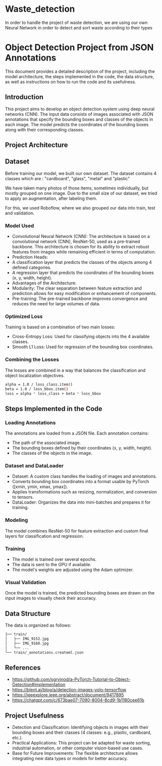 # Waste_detection
In order to handle the project of waste detection, we are using our own Neural Network in order to detect and sort waste according to their types

# Object Detection Project from JSON Annotations
This document provides a detailed description of the project, including the model architecture, the steps implemented in the code, the data structure, as well as instructions on how to run the code and its usefulness.

## Introduction
This project aims to develop an object detection system using deep neural networks (CNN). The input data consists of images associated with JSON annotations that specify the bounding boxes and classes of the objects in each image. The model predicts the coordinates of the bounding boxes along with their corresponding classes.

## Project Architecture
## Dataset
Before training our model, we built our own dataset. 
The dataset contains 4 classes which are : "cardboard", "glass", "metal" and "plastic"

We have taken many photos of those items, sometimes individually, but mostly grouped on one image.
Due to the small size of our dataset, we tried to apply an augmentation, after labeling them.

For this, we used Roboflow, where we also grouped our data into train, test and validation.


### Model Used
- Convolutional Neural Network (CNN): The architecture is based on a convolutional network (CNN), ResNet-50, used as a pre-trained backbone. This architecture is chosen for its ability to extract robust features from images while remaining efficient in terms of computation.
- Prediction Heads:
- A classification layer that predicts the classes of the objects among 4 defined categories.
-  A regression layer that predicts the coordinates of the bounding boxes (x, y, width, height).
- Advantages of the Architecture:
- Modularity: The clear separation between feature extraction and prediction allows for easy modification or enhancement of components.
- Pre-training: The pre-trained backbone improves convergence and reduces the need for large volumes of data.
  
### Optimized Loss

Training is based on a combination of two main losses:
- Cross-Entropy Loss: Used for classifying objects into the 4 available classes.
- Smooth L1 Loss: Used for regression of the bounding box coordinates.

### Combining the Losses
The losses are combined in a way that balances the classification and object localization objectives.

```bash
alpha = 1.0 / loss_class.item()
beta = 1.0 / loss_bbox.item()
loss = alpha * loss_class + beta * loss_bbox
````

## Steps Implemented in the Code

### Loading Annotations

The annotations are loaded from a JSON file. Each annotation contains:

- The path of the associated image.
- The bounding boxes defined by their coordinates (x, y, width, height).
- The classes of the objects in the image.

### Dataset and DataLoader

- Dataset: A custom class handles the loading of images and annotations.
- Converts bounding box coordinates into a format usable by PyTorch ([xmin, ymin, xmax, ymax]).
- Applies transformations such as resizing, normalization, and conversion to tensors.
- DataLoader: Organizes the data into mini-batches and prepares it for training.
  
### Modeling

The model combines ResNet-50 for feature extraction and custom final layers for classification and regression.

### Training

- The model is trained over several epochs.
- The data is sent to the GPU if available.
- The model's weights are adjusted using the Adam optimizer.

### Visual Validation

Once the model is trained, the predicted bounding boxes are drawn on the input images to visually check their accuracy.

## Data Structure

The data is organized as follows:
```bash
├── train/
│   ├── IMG_9152.jpg
│   ├── IMG_9168.jpg
│   └── ...
└── train/_annotations.createml.json
```



## References
- https://github.com/sgrvinod/a-PyTorch-Tutorial-to-Object-Detection#implementation
- https://blent.ai/blog/a/detection-images-yolo-tensorflow
- https://ieeexplore.ieee.org/abstract/document/9417895
- https://chatgpt.com/c/673bae07-7090-8004-8cd9-1b1180cee61b


## Project Usefulness

- Detection and Classification: Identifying objects in images with their bounding boxes and their classes (4 classes: e.g., plastic, cardboard, etc.).
- Practical Applications: This project can be adapted for waste sorting, industrial automation, or other computer vision-based use cases.
- Base for Future Improvements: The flexible architecture allows integrating new data types or models for better accuracy.
